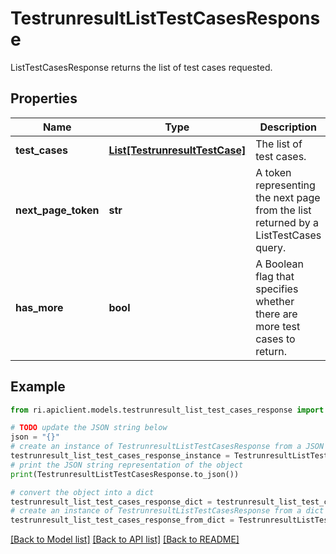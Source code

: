 # TestrunresultListTestCasesResponse

ListTestCasesResponse returns the list of test cases requested.

## Properties

Name | Type | Description | Notes
------------ | ------------- | ------------- | -------------
**test_cases** | [**List[TestrunresultTestCase]**](TestrunresultTestCase.md) | The list of test cases. | [optional] 
**next_page_token** | **str** | A token representing the next page from the list returned by a ListTestCases query. | [optional] 
**has_more** | **bool** | A Boolean flag that specifies whether there are more test cases to return. | [optional] 

## Example

```python
from ri.apiclient.models.testrunresult_list_test_cases_response import TestrunresultListTestCasesResponse

# TODO update the JSON string below
json = "{}"
# create an instance of TestrunresultListTestCasesResponse from a JSON string
testrunresult_list_test_cases_response_instance = TestrunresultListTestCasesResponse.from_json(json)
# print the JSON string representation of the object
print(TestrunresultListTestCasesResponse.to_json())

# convert the object into a dict
testrunresult_list_test_cases_response_dict = testrunresult_list_test_cases_response_instance.to_dict()
# create an instance of TestrunresultListTestCasesResponse from a dict
testrunresult_list_test_cases_response_from_dict = TestrunresultListTestCasesResponse.from_dict(testrunresult_list_test_cases_response_dict)
```
[[Back to Model list]](../README.md#documentation-for-models) [[Back to API list]](../README.md#documentation-for-api-endpoints) [[Back to README]](../README.md)

